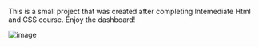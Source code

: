 This is a small project that was created after completing Intemediate Html and CSS course. Enjoy the dashboard!

![image](https://user-images.githubusercontent.com/91738936/167058611-f9f3c59e-1bee-4d58-82ca-3ce74ade37bf.png)
